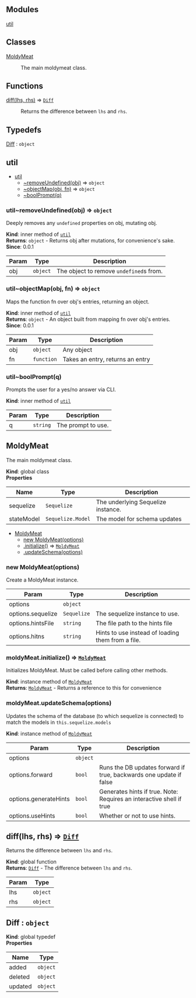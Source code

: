 ## Modules

<dl>
<dt><a href="#module_util">util</a></dt>
<dd></dd>
</dl>

## Classes

<dl>
<dt><a href="#MoldyMeat">MoldyMeat</a></dt>
<dd><p>The main moldymeat class.</p>
</dd>
</dl>

## Functions

<dl>
<dt><a href="#diff">diff(lhs, rhs)</a> ⇒ <code><a href="#Diff">Diff</a></code></dt>
<dd><p>Returns the difference between <code>lhs</code> and <code>rhs</code>.</p>
</dd>
</dl>

## Typedefs

<dl>
<dt><a href="#Diff">Diff</a> : <code>object</code></dt>
<dd></dd>
</dl>

<a name="module_util"></a>

## util

* [util](#module_util)
    * [~removeUndefined(obj)](#module_util..removeUndefined) ⇒ <code>object</code>
    * [~objectMap(obj, fn)](#module_util..objectMap) ⇒ <code>object</code>
    * [~boolPrompt(q)](#module_util..boolPrompt)

<a name="module_util..removeUndefined"></a>

### util~removeUndefined(obj) ⇒ <code>object</code>
Deeply removes any `undefined` properties on obj, mutating obj.

**Kind**: inner method of [<code>util</code>](#module_util)  
**Returns**: <code>object</code> - Returns obj after mutations, for convenience's sake.  
**Since**: 0.0.1  

| Param | Type | Description |
| --- | --- | --- |
| obj | <code>object</code> | The object to remove `undefined`s from. |

<a name="module_util..objectMap"></a>

### util~objectMap(obj, fn) ⇒ <code>object</code>
Maps the function fn over obj's entries, returning an object.

**Kind**: inner method of [<code>util</code>](#module_util)  
**Returns**: <code>object</code> - An object built from mapping fn over obj's entries.  
**Since**: 0.0.1  

| Param | Type | Description |
| --- | --- | --- |
| obj | <code>object</code> | Any object |
| fn | <code>function</code> | Takes an entry, returns an entry |

<a name="module_util..boolPrompt"></a>

### util~boolPrompt(q)
Prompts the user for a yes/no answer via CLI.

**Kind**: inner method of [<code>util</code>](#module_util)  

| Param | Type | Description |
| --- | --- | --- |
| q | <code>string</code> | The prompt to use. |

<a name="MoldyMeat"></a>

## MoldyMeat
The main moldymeat class.

**Kind**: global class  
**Properties**

| Name | Type | Description |
| --- | --- | --- |
| sequelize | <code>Sequelize</code> | The underlying Sequelize instance. |
| stateModel | <code>Sequelize.Model</code> | The model for schema updates |


* [MoldyMeat](#MoldyMeat)
    * [new MoldyMeat(options)](#new_MoldyMeat_new)
    * [.initialize()](#MoldyMeat+initialize) ⇒ [<code>MoldyMeat</code>](#MoldyMeat)
    * [.updateSchema(options)](#MoldyMeat+updateSchema)

<a name="new_MoldyMeat_new"></a>

### new MoldyMeat(options)
Create a MoldyMeat instance.


| Param | Type | Description |
| --- | --- | --- |
| options | <code>object</code> |  |
| options.sequelize | <code>Sequelize</code> | The sequelize instance to use. |
| options.hintsFile | <code>string</code> | The file path to the hints file |
| options.hitns | <code>string</code> | Hints to use instead of loading them from a file. |

<a name="MoldyMeat+initialize"></a>

### moldyMeat.initialize() ⇒ [<code>MoldyMeat</code>](#MoldyMeat)
Initializes MoldyMeat. Must be called before calling other methods.

**Kind**: instance method of [<code>MoldyMeat</code>](#MoldyMeat)  
**Returns**: [<code>MoldyMeat</code>](#MoldyMeat) - Returns a reference to this for convenience  
<a name="MoldyMeat+updateSchema"></a>

### moldyMeat.updateSchema(options)
Updates the schema of the database (to which sequelize is connected) to match the
models in `this.sequelize.models`

**Kind**: instance method of [<code>MoldyMeat</code>](#MoldyMeat)  

| Param | Type | Description |
| --- | --- | --- |
| options | <code>object</code> |  |
| options.forward | <code>bool</code> | Runs the DB updates forward if true, backwards one update if false |
| options.generateHints | <code>bool</code> | Generates hints if true. Note: Requires an interactive shell if true |
| options.useHints | <code>bool</code> | Whether or not to use hints. |

<a name="diff"></a>

## diff(lhs, rhs) ⇒ [<code>Diff</code>](#Diff)
Returns the difference between `lhs` and `rhs`.

**Kind**: global function  
**Returns**: [<code>Diff</code>](#Diff) - The difference between `lhs` and `rhs`.  

| Param | Type |
| --- | --- |
| lhs | <code>object</code> | 
| rhs | <code>object</code> | 

<a name="Diff"></a>

## Diff : <code>object</code>
**Kind**: global typedef  
**Properties**

| Name | Type |
| --- | --- |
| added | <code>object</code> | 
| deleted | <code>object</code> | 
| updated | <code>object</code> | 


